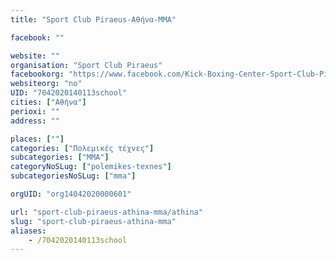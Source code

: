 ```yaml
---
title: "Sport Club Piraeus-Αθήνα-MMA"

facebook: ""

website: ""
organisation: "Sport Club Piraeus"
facebookorg: "https://www.facebook.com/Kick-Boxing-Center-Sport-Club-Pireaus-906443592857292/"
websiteorg: "no"
UID: "7042020140113school"
cities: ["Αθήνα"]
perioxi: ""
address: ""

places: [""]
categories: ["Πολεμικές τέχνες"]
subcategories: ["MMA"]
categoryNoSLug: ["polemikes-texnes"]
subcategoriesNoSLug: ["mma"]

orgUID: "org14042020000601"

url: "sport-club-piraeus-athina-mma/athina"
slug: "sport-club-piraeus-athina-mma"
aliases:
    - /7042020140113school
---
```





